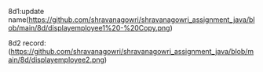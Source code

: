8d1:update name(https://github.com/shravanagowri/shravanagowri_assignment_java/blob/main/8d/displayemployee1%20-%20Copy.png)

8d2 record:(https://github.com/shravanagowri/shravanagowri_assignment_java/blob/main/8d/displayemployee2.png)
